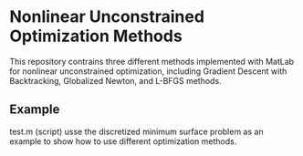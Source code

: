 # Nonlinear Unconstrained Optimization Methods
This repository contrains three different methods implemented with MatLab for nonlinear unconstrained optimization, including Gradient Descent with Backtracking, Globalized Newton, and L-BFGS methods.


## Example
test.m (script) usse the discretized minimum surface problem as an example to show how to use different optimization methods.
